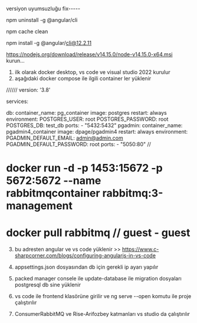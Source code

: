 versiyon uyumsuzluğu fix-----

npm uninstall -g @angular/cli

npm cache clean

npm install -g @angular/cli@12.2.11

https://nodejs.org/download/release/v14.15.0/node-v14.15.0-x64.msi
kurun...

1) ilk olarak docker desktop, vs code ve visual studio 2022 kurulur
2) aşağıdaki docker compose ile ilgili container ler yüklenir

//////
version: '3.8'

services:

  db:
    container_name: pg_container
    image: postgres
    restart: always
    environment:
      POSTGRES_USER: root
      POSTGRES_PASSWORD: root
      POSTGRES_DB: test_db
    ports:
      - "5432:5432"
  pgadmin:
    container_name: pgadmin4_container
    image: dpage/pgadmin4
    restart: always
    environment:
      PGADMIN_DEFAULT_EMAIL: admin@admin.com
      PGADMIN_DEFAULT_PASSWORD: root
    ports:
      - "5050:80"
//

 # docker run -d -p 1453:15672 -p 5672:5672 --name rabbitmqcontainer rabbitmq:3-management
 
 # docker pull rabbitmq // guest - guest
 
3)  bu adresten angular ve vs code yüklenir >> https://www.c-sharpcorner.com/blogs/configuring-angularjs-in-vs-code 

4) appsettings.json dosyasından db için gerekli ip ayarı yapılır

5) packed manager consele ile update-database ile migration dosyaları postgresql db sine yüklenir

6) vs code ile frontend klasörüne girilir ve ng serve --open komutu ile proje çalıştırılır

7) ConsumerRabbitMQ ve Rise-Arifozbey katmanları vs studio da çalıştırılır
